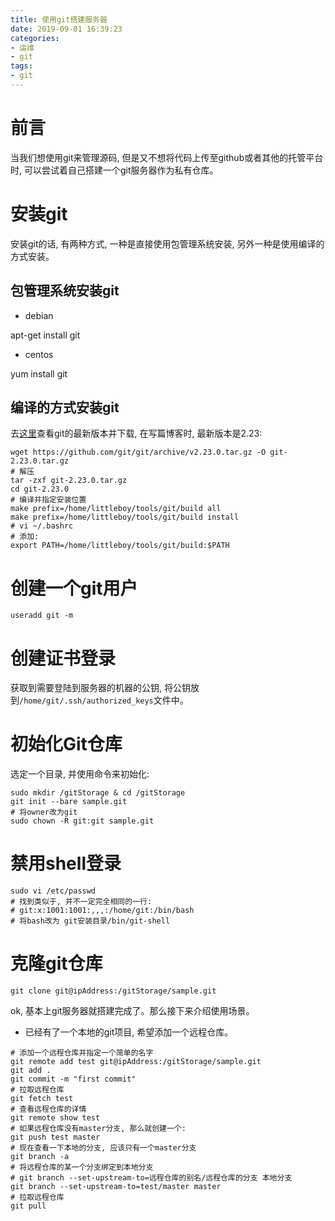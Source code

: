 ```yaml
---
title: 使用git搭建服务器
date: 2019-09-01 16:39:23
categories:
- 运维
- git
tags:
- git
---
```


# 前言

当我们想使用git来管理源码, 但是又不想将代码上传至github或者其他的托管平台时, 可以尝试着自己搭建一个git服务器作为私有仓库。

<!--more-->

# 安装git

安装git的话, 有两种方式, 一种是直接使用包管理系统安装, 另外一种是使用编译的方式安装。

## 包管理系统安装git

* debian

apt-get install git

* centos

yum install git

## 编译的方式安装git

去[这里](https://github.com/git/git/releases)查看git的最新版本并下载, 在写篇博客时, 最新版本是2.23:

```shell
wget https://github.com/git/git/archive/v2.23.0.tar.gz -O git-2.23.0.tar.gz
# 解压
tar -zxf git-2.23.0.tar.gz
cd git-2.23.0
# 编译并指定安装位置
make prefix=/home/littleboy/tools/git/build all
make prefix=/home/littleboy/tools/git/build install
# vi ~/.bashrc
# 添加:
export PATH=/home/littleboy/tools/git/build:$PATH
```

# 创建一个git用户

```shell
useradd git -m
```

# 创建证书登录

获取到需要登陆到服务器的机器的公钥, 将公钥放到`/home/git/.ssh/authorized_keys`文件中。

# 初始化Git仓库

选定一个目录, 并使用命令来初始化:

```shell
sudo mkdir /gitStorage & cd /gitStorage
git init --bare sample.git
# 将owner改为git
sudo chown -R git:git sample.git
```

# 禁用shell登录

```shell
sudo vi /etc/passwd
# 找到类似于, 并不一定完全相同的一行:
# git:x:1001:1001:,,,:/home/git:/bin/bash
# 将bash改为 git安装目录/bin/git-shell
```

# 克隆git仓库

```shell
git clone git@ipAddress:/gitStorage/sample.git
```

ok, 基本上git服务器就搭建完成了。那么接下来介绍使用场景。

* 已经有了一个本地的git项目, 希望添加一个远程仓库。

```shell
# 添加一个远程仓库并指定一个简单的名字
git remote add test git@ipAddress:/gitStorage/sample.git
git add .
git commit -m "first commit"
# 拉取远程仓库
git fetch test
# 查看远程仓库的详情
git remote show test
# 如果远程仓库没有master分支, 那么就创建一个:
git push test master
# 现在查看一下本地的分支, 应该只有一个master分支
git branch -a
# 将远程仓库的某一个分支绑定到本地分支
# git branch --set-upstream-to=远程仓库的别名/远程仓库的分支 本地分支
git branch --set-upstream-to=test/master master
# 拉取远程仓库
git pull
```
